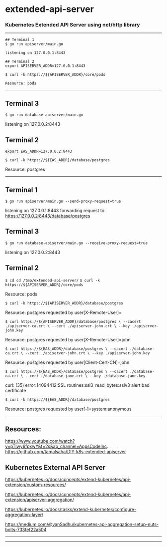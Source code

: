 # extended-api-server

### Kubernetes Extended API Server using net/http library


-------------------------------------

```console
## Terminal 1
$ go run apiserver/main.go

listening on 127.0.0.1:8443

## Terminal 2
export APISERVER_ADDR=127.0.0.1:8443

$ curl -k https://${APISERVER_ADDR}/core/pods

Resource: pods

```


-------------------------------------

## Terminal 3
`$ go run database-apiserver/main.go`

listening on 127.0.0.2:8443

## Terminal 2
`export EAS_ADDR=127.0.0.2:8443`

`$ curl -k https://${EAS_ADDR}/database/postgres`

Resource: postgres


-------------------------------------

## Terminal 1
`$ go run apiserver/main.go --send-proxy-request=true`

listening on 127.0.0.1:8443
forwarding request to https://127.0.0.2:8443/database/postgres

## Terminal 3
`$ go run database-apiserver/main.go --receive-proxy-request=true`

listening on 127.0.0.2:8443

## Terminal 2
`$ cd cd /tmp/extended-api-server/`
`$ curl -k https://${APISERVER_ADDR}/core/pods`

Resource: pods

`$ curl -k https://${APISERVER_ADDR}/database/postgres`

Resource: postgres requested by user[X-Remote-User]=

`$ curl https://${APISERVER_ADDR}/database/postgres \
--cacert ./apiserver-ca.crt \
--cert ./apiserver-john.crt \
--key ./apiserver-john.key`

Resource: postgres requested by user[X-Remote-User]=john

`$ curl https://${EAS_ADDR}/database/postgres \
--cacert ./database-ca.crt \
--cert ./apiserver-john.crt \
--key ./apiserver-john.key`

Resource: postgres requested by user[Client-Cert-CN]=john

`$ curl https://${EAS_ADDR}/database/postgres \
--cacert ./database-ca.crt \
--cert ./database-jane.crt \
--key ./database-jane.key`

curl: (35) error:14094412:SSL routines:ssl3_read_bytes:sslv3 alert bad certificate

`$ curl -k https://${EAS_ADDR}/database/postgres`

Resource: postgres requested by user[-]=system:anonymous

-------------------------------------

## Resources: 
https://www.youtube.com/watch?v=pTIwy6fpxwY&t=2s&ab_channel=AppsCodeInc.
https://github.com/tamalsaha/DIY-k8s-extended-apiserver

## Kubernetes External API Server

https://kubernetes.io/docs/concepts/extend-kubernetes/api-extension/custom-resources/

https://kubernetes.io/docs/concepts/extend-kubernetes/api-extension/apiserver-aggregation/

https://kubernetes.io/docs/tasks/extend-kubernetes/configure-aggregation-layer/

https://medium.com/@vanSadhu/kubernetes-api-aggregation-setup-nuts-bolts-733fef22a504

-------------------------------------


-------------------------------------

